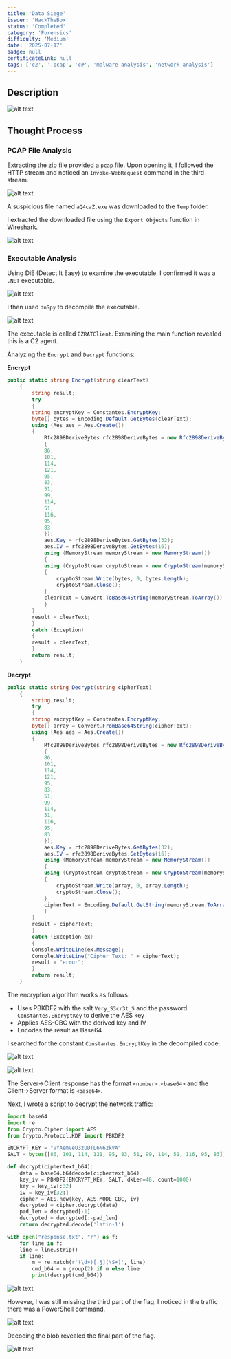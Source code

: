 ```yaml
---
title: 'Data Siege'
issuer: 'HackTheBox'
status: 'Completed'
category: 'Forensics'
difficulty: 'Medium'
date: '2025-07-17'
badge: null
certificateLink: null
tags: ['c2', '.pcap', 'c#', 'malware-analysis', 'network-analysis']
---
```


## Description

![alt text](../../assets/images/HTB/Data-Siege/image.png)

## Thought Process

### PCAP File Analysis

Extracting the zip file provided a `pcap` file. Upon opening it, I followed the HTTP stream and noticed an `Invoke-WebRequest` command in the third stream.

![alt text](<../../assets/images/HTB/Data-Siege/image copy.png>)

A suspicious file named `aQ4caZ.exe` was downloaded to the `Temp` folder.

I extracted the downloaded file using the `Export Objects` function in Wireshark.

![alt text](<../../assets/images/HTB/Data-Siege/image copy 2.png>)

### Executable Analysis

Using DiE (Detect It Easy) to examine the executable, I confirmed it was a `.NET` executable.

![alt text](<../../assets/images/HTB/Data-Siege/image copy 3.png>)

I then used `dnSpy` to decompile the executable.

![alt text](<../../assets/images/HTB/Data-Siege/image copy 4.png>)

The executable is called `EZRATClient`. Examining the main function revealed this is a C2 agent.

Analyzing the `Encrypt` and `Decrypt` functions:

**Encrypt**

```cs
public static string Encrypt(string clearText)
    {
        string result;
        try
        {
        string encryptKey = Constantes.EncryptKey;
        byte[] bytes = Encoding.Default.GetBytes(clearText);
        using (Aes aes = Aes.Create())
        {
            Rfc2898DeriveBytes rfc2898DeriveBytes = new Rfc2898DeriveBytes(encryptKey, new byte[]
            {
            86,
            101,
            114,
            121,
            95,
            83,
            51,
            99,
            114,
            51,
            116,
            95,
            83
            });
            aes.Key = rfc2898DeriveBytes.GetBytes(32);
            aes.IV = rfc2898DeriveBytes.GetBytes(16);
            using (MemoryStream memoryStream = new MemoryStream())
            {
            using (CryptoStream cryptoStream = new CryptoStream(memoryStream, aes.CreateEncryptor(), CryptoStreamMode.Write))
            {
                cryptoStream.Write(bytes, 0, bytes.Length);
                cryptoStream.Close();
            }
            clearText = Convert.ToBase64String(memoryStream.ToArray());
            }
        }
        result = clearText;
        }
        catch (Exception)
        {
        result = clearText;
        }
        return result;
    }
```

**Decrypt**

```cs
public static string Decrypt(string cipherText)
    {
        string result;
        try
        {
        string encryptKey = Constantes.EncryptKey;
        byte[] array = Convert.FromBase64String(cipherText);
        using (Aes aes = Aes.Create())
        {
            Rfc2898DeriveBytes rfc2898DeriveBytes = new Rfc2898DeriveBytes(encryptKey, new byte[]
            {
            86,
            101,
            114,
            121,
            95,
            83,
            51,
            99,
            114,
            51,
            116,
            95,
            83
            });
            aes.Key = rfc2898DeriveBytes.GetBytes(32);
            aes.IV = rfc2898DeriveBytes.GetBytes(16);
            using (MemoryStream memoryStream = new MemoryStream())
            {
            using (CryptoStream cryptoStream = new CryptoStream(memoryStream, aes.CreateDecryptor(), CryptoStreamMode.Write))
            {
                cryptoStream.Write(array, 0, array.Length);
                cryptoStream.Close();
            }
            cipherText = Encoding.Default.GetString(memoryStream.ToArray());
            }
        }
        result = cipherText;
        }
        catch (Exception ex)
        {
        Console.WriteLine(ex.Message);
        Console.WriteLine("Cipher Text: " + cipherText);
        result = "error";
        }
        return result;
    }
```

The encryption algorithm works as follows:
- Uses PBKDF2 with the salt `Very_S3cr3t_S` and the password `Constantes.EncryptKey` to derive the AES key
- Applies AES-CBC with the derived key and IV
- Encodes the result as Base64

I searched for the constant `Constantes.EncryptKey` in the decompiled code.

![alt text](<../../assets/images/HTB/Data-Siege/image copy 5.png>)

![alt text](<../../assets/images/HTB/Data-Siege/image copy 7.png>)

The Server→Client response has the format `<number>.<base64>` and the Client→Server format is `<base64>`.

Next, I wrote a script to decrypt the network traffic:

```python 
import base64
import re
from Crypto.Cipher import AES
from Crypto.Protocol.KDF import PBKDF2

ENCRYPT_KEY = "VYAemVeO3zUDTL6N62kVA"
SALT = bytes([86, 101, 114, 121, 95, 83, 51, 99, 114, 51, 116, 95, 83])  # b'Very_S3cr3t_S'

def decrypt(ciphertext_b64):
    data = base64.b64decode(ciphertext_b64)
    key_iv = PBKDF2(ENCRYPT_KEY, SALT, dkLen=48, count=1000)
    key = key_iv[:32]
    iv = key_iv[32:]
    cipher = AES.new(key, AES.MODE_CBC, iv)
    decrypted = cipher.decrypt(data)
    pad_len = decrypted[-1]
    decrypted = decrypted[:-pad_len]
    return decrypted.decode('latin-1')

with open("response.txt", "r") as f:
    for line in f:
    line = line.strip()
    if line:
        m = re.match(r'(\d+)[.§](\S+)', line)
        cmd_b64 = m.group(2) if m else line
        print(decrypt(cmd_b64))
```

![alt text](<../../assets/images/HTB/Data-Siege/image copy 6.png>)

However, I was still missing the third part of the flag. I noticed in the traffic there was a PowerShell command.

![alt text](<../../assets/images/HTB/Data-Siege/image copy 8.png>)

Decoding the blob revealed the final part of the flag.

![alt text](<../../assets/images/HTB/Data-Siege/image copy 9.png>)  
